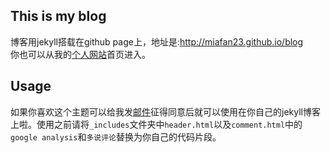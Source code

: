 ## This is my blog
博客用jekyll搭载在github page上，地址是:http://miafan23.github.io/blog  
你也可以从我的[个人网站](http://miafan23.github.io/)首页进入。

## Usage
如果你喜欢这个主题可以给我发[邮件](mailto:mia_fanmy@outlook.com)征得同意后就可以使用在你自己的jekyll博客上啦。使用之前请将`_includes`文件夹中`header.html`以及`comment.html`中的`google analysis`和`多说评论`替换为你自己的代码片段。
